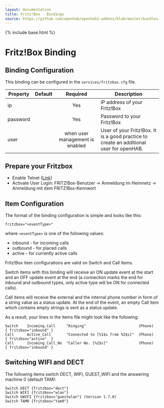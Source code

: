 ```yaml
---
layout: documentation
title: Fritz!Box - Bindings
source: https://github.com/openhab/openhab1-addons/blob/master/bundles/binding/org.openhab.binding.fritzbox/README.md
---
```


<!-- Attention authors: Do not edit directly. Please add your changes to the appropriate source repository -->

{% include base.html %}

# Fritz!Box Binding

## Binding Configuration

This binding can be configured in the `services/fritzbox.cfg` file.

| Property | Default | Required | Description |
|----------|---------|:--------:|-------------|
| ip       |         |   Yes    | IP address of your Fritz!Box |
| password |         |   Yes    | Password to your Fritz!Box |
| user     |         | when user management is enabled | User of your Fritz!Box. It is a good practice to create an additional user for openHAB. |

## Prepare your Fritzbox

* Enable Telnet ([Link](http://www.wehavemorefun.de/fritzbox/Starten_von_telnetd))<BR>
* Activate User Login: FRITZ!Box-Benutzer -> Anmeldung im Heimnetz -> Anmeldung mit dem FRITZ!Box-Kennwort

## Item Configuration

The format of the binding configuration is simple and looks like this:

```
fritzbox="<eventType>"
```

where `<eventType>` is one of the following values:

- inbound - for incoming calls
- outbound - for placed calls
- active - for currently active calls

Fritz!Box item configurations are valid on Switch and Call items.

Switch items with this binding will receive an ON update event at the start and an OFF update event at the end (a connection marks the end for inbound and outbound types, only active type will be ON for connected calls).

Call items will receive the external and the internal phone number in form of a string value as a status update. At the end of the event, an empty Call item which contains empty strings is sent as a status update.

As a result, your lines in the items file might look like the following:

```
Switch    Incoming_Call     "Ringing"                        (Phone)    { fritzbox="inbound" }
Call      Active_Call       "Connected to [%1$s from %2$s]"  (Phone)    { fritzbox="active"  }
Call      Incoming_Call_No  "Caller No. [%2$s]"              (Phone)    { fritzbox="inbound" } 
```

## Switching WIFI and DECT

The following items switch DECT, WIFI, GUEST_WIFI and the answering machine 0 (default TAM):

```
Switch DECT {fritzbox="dect"}
Switch WIFI {fritzbox="wlan"}
Switch GWIFI {fritzbox="guestwlan"} (Version 1.7.0)
Switch TAM0 {fritzbox="tam0"}
```
